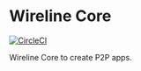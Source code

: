# Wireline Core

[![CircleCI](https://circleci.com/gh/wirelineio/wireline-core.svg?style=svg&circle-token=b18217394309d819baa8dbfc94657e5669a8b669)](https://circleci.com/gh/wirelineio/wireline-core)

Wireline Core to create P2P apps.
